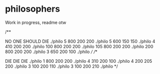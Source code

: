 # philosophers


Work in progress, readme otw

/**

NO ONE SHOULD DIE
./philo 5 800 200 200
./philo 5 600 150 150
./philo 4 410 200 200
./philo 100 800 200 200
./philo 105 800 200 200
./philo 200 800 200 200
./philo 3 650 200 100
./philo */
/**

DIE DIE DIE
./philo 1 800 200 200
./philo 4 310 200 100
./philo 4 200 205 200
./philo 3 100 200 110
./philo 3 100 200 210
./philo */
